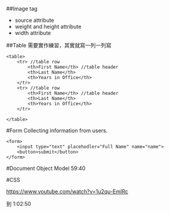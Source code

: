 ##Image tag
* source attribute
* weight and height attribute
* width attribute

##Table
需要實作練習，其實就寫一列一列寫

```
<table>
    <tr> //table row
        <th>First Name</th> //table header
        <th>Last Name</th>
        <th>Years in Office</th>
    </tr> 
    <tr> //table row
        <th>First Name</th> //table header
        <th>Last Name</th>
        <th>Years in Office</th>
    </tr>

</table>
```

#Form
Collecting information from users.


```
<form>
    <input type="text" placehodler="Full Name" name="name">
    <button>submit</button>
</form>

```

#Document Object Model
59:40


#CSS

https://www.youtube.com/watch?v=1u2qu-EmIRc

到 1:02:50
